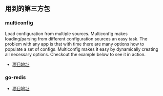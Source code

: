 ## 用到的第三方包

### multiconfig

Load configuration from multiple sources. Multiconfig makes loading/parsing from different configuration sources an easy task. The problem with any app is that with time there are many options how to populate a set of configs. Multiconfig makes it easy by dynamically creating all necessary options. Checkout the example below to see it in action.

- [项目地址]("github.com/koding/multiconfig")

### go-redis

- [项目地址]("github.com/go-redis/redis")
